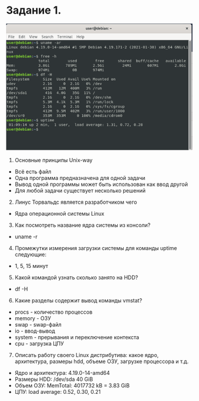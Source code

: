 # Задание 1.
![linux console](console.png "Console")
1. Основные принципы Unix-way
  - Всё есть файл
  - Одна программа предназначена для одной задачи
  - Вывод одной программы может быть использован как ввод другой
  - Для любой задачи существует несколько решений
2. Линус Торвальдс является разработчиком чего
  - Ядра операционной системы Linux
3. Как посмотреть название ядра системы из консоли?
  - uname -r
4. Промежутки измерения загрузки системы для команды uptime следующие:
  - 1, 5, 15 минут
5. Какой командой узнать сколько занято на HDD?
  - df -H
6. Какие разделы содержит вывод команды vmstat?
  - procs - количество процессов
  - memory - ОЗУ
  - swap - swap-файл
  - io - ввод-вывод
  - system - прерывания и переключение контекста
  - cpu - загрузка ЦПУ
7. Описать работу своего Linux дистрибутива: какое ядро, архитектура, размеры hdd, объеме ОЗУ, загрузке процессора и т.д.
  - Ядро и архитектура: 4.19.0-14-amd64
  - Размеры HDD: /dev/sda 40 GiB
  - Объем ОЗУ: MemTotal: 4017732 kB = 3.83 GiB
  - ЦПУ: load average: 0.52, 0.30, 0.21
